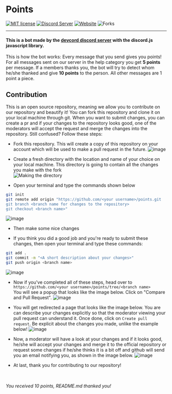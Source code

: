 # Points

[![MIT license](https://img.shields.io/badge/License-MIT-blue.svg)](<[https://github.com/devcord/points/blob/master/LICENSE](https://github.com/devcord/points/blob/master/LICENSE)>)
[![Discord Server](https://img.shields.io/static/v1?label=Devcord&logo=discord&message=8k%20members&color=%237289DA&logoColor=blurple)](https://discord.gg/devcord)
[![Website](https://img.shields.io/website?down_color=Red&down_message=Unavailable&label=Our%20Website&up_color=Green&up_message=Visit&url=https%3A%2F%2Fdevcord.com%2F&logo=devcord)](https://devcord.com)
![Forks](https://img.shields.io/github/forks/austinmccalley/points?color=blurple&label=Forks&logo=github)

---

#### This is a bot made by the [devcord discord server](https://discord.gg/devcord) with the discord.js javascript library.

This is how the bot works:
Every message that you send gives you points! For all messages sent on our server in the help category you get **5 points** per message. If a members thanks you, the bot will try to detect whom he/she thanked and give **10 points** to the person. All other messages are 1 point a piece.

## Contribution

This is an open source repository, meaning we allow you to contribute on our repository and beautify it! You can fork this repository and clone it on your local machine through git. When you want to submit changes, you can create a pr and if your changes to the repository looks good, one of the moderators will accept the request and merge the changes into the repository. Still confused? Follow these steps:

-   Fork this repository. This will create a copy of this repository on your account which will be used to make a pull request in the future.
![image](https://user-images.githubusercontent.com/65149574/82423087-060bba00-9aa3-11ea-9cbc-5575f308d3e8.png)

-   Create a fresh directory with the location and name of your choice on your local machine. This directory is going to contain all the changes you make with the fork<br>
![Making the directory](https://user-images.githubusercontent.com/65149574/82417294-128c1480-9a9b-11ea-962d-cb2b34b66e07.png)

-   Open your terminal and type the commands shown below
```bash
git init
git remote add origin "https://github.com/<your username>/points.git
git branch <branch name for changes to the repository>
git checkout <branch name>"
```
![image](https://user-images.githubusercontent.com/65149574/82419883-b3c89a00-9a9e-11ea-85ae-2a643776fa95.png)

-   Then make some nice changes

-   If you think you did a good job and you're ready to submit these changes, then open your terminal and type these commands:
```bash
git add .
git commit -m "<A short description about your changes>"
git push origin <branch name>
```
![image](https://user-images.githubusercontent.com/65149574/82521220-c34eee00-9b45-11ea-9a42-e83c55cb6883.png)
-   Now if you've completed all of these steps, head over to `https://github.com/<your username>/points/tree/<branch name>`
    <br>You will see a popup that looks like the image below. Click on "Compare and Pull Request".
![image](https://user-images.githubusercontent.com/65149574/82421021-2dad5300-9aa0-11ea-986b-8b00cc40fddf.png)

- You will get redirected a page that looks like the image below. You are can describe your changes explicitly so that the moderator viewing your pull request can understand it. Once done, click on `Create pull request`. Be explicit about the changes you made, unlike the example below!
![image](https://user-images.githubusercontent.com/65149574/82422639-6c440d00-9aa2-11ea-9f41-540ba5abf3ad.png)

-   Now, a moderator will have a look at your changes and if it looks good, he/she will accept your changes and merge it to the official repository or request some changes if he/she thinks it is a bit off and github will send you an email notifying you, as shown in the image below.
![image](https://user-images.githubusercontent.com/65149574/82422371-13747480-9aa2-11ea-9c8b-1a8fc511c3fc.png)

-   At last, thank you for contributing to our repository!
<br><br><br>
<p><i>You received 10 points, README.md thanked you!</i></p>

